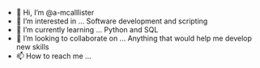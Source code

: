 - 👋 Hi, I’m @a-mcalllister
- 👀 I’m interested in ... Software development and scripting
- 🌱 I’m currently learning ... Python and SQL
- 💞️ I’m looking to collaborate on ... Anything that would help me develop new skills
- 📫 How to reach me ... 

<!---
a-mcalllister/a-mcalllister is a ✨ special ✨ repository because its `README.md` (this file) appears on your GitHub profile.
You can click the Preview link to take a look at your changes.
--->
